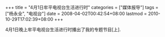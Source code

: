 +++
title = "4月1日牟平电视台生活进行时"
categories = ["媒体报导"]
tags = ["杨永全", "电视台"]
date = 2008-04-02T00:42:54+08:00
lastmod = 2010-10-29T17:02:39+08:00
+++



4月1日晚上牟平电视台生活进行时播出了我的专题节目[上].
